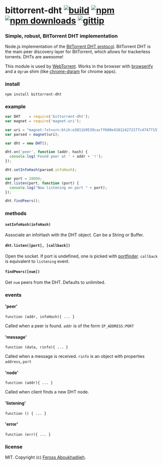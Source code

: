 # bittorrent-dht [![build](https://img.shields.io/travis/feross/bittorrent-dht.svg)](https://travis-ci.org/feross/bittorrent-dht) [![npm](https://img.shields.io/npm/v/bittorrent-dht.svg)](https://npmjs.org/package/bittorrent-dht) [![npm downloads](https://img.shields.io/npm/dm/bittorrent-dht.svg)](https://npmjs.org/package/bittorrent-dht) [![gittip](https://img.shields.io/gittip/feross.svg)](https://www.gittip.com/feross/)

### Simple, robust, BitTorrent DHT implementation

Node.js implementation of the [BitTorrent DHT protocol](http://www.bittorrent.org/beps/bep_0005.html). BitTorrent DHT is the main peer discovery layer for BitTorrent, which allows for trackerless torrents. DHTs are awesome!

This module is used by [WebTorrent](https://github.com/feross/WebTorrent). Works in the browser with [browserify](http://browserify.org/) and a `dgram` shim (like [chrome-dgram](https://github.com/feross/chrome-dgram) for chrome apps).

### install

```
npm install bittorrent-dht
```

### example

```javascript
var DHT    = require('bittorrent-dht');
var magnet = require('magnet-uri');

var uri = "magnet:?xt=urn:btih:e3811b9539cacff680e418124272177c47477157&dn=Ubuntu+13.10+Desktop+Live+ISO+amd64";
var parsed = magnet(uri);

var dht = new DHT();

dht.on('peer', function (addr, hash) {
  console.log('Found peer at ' + addr + '!');
});

dht.setInfoHash(parsed.infoHash);

var port = 20000;
dht.listen(port, function (port) {
  console.log("Now listening on port " + port);
});

dht.findPeers();
```



### methods

#### `setInfoHash(infoHash)`

Associate an infoHash with the DHT object. Can be a String or Buffer.


#### `dht.listen([port], [callback])`

Open the socket. If port is undefined, one is picked with [portfinder](https://github.com/indexzero/node-portfinder).
`callback` is equivalent to `listening` event.


#### `findPeers([num])`

Get `num` peers from the DHT. Defaults to unlimited.



### events

#### 'peer'

    function (addr, infoHash){ ... }

Called when a peer is found. `addr` is of the form `IP_ADDRESS:PORT`


#### 'message'

    function (data, rinfo){ ... }

Called when a message is received. `rinfo` is an object with properties `address`, `port`


#### 'node'

    function (addr){ ... }

Called when client finds a new DHT node.

#### 'listening'

    function () { ... }


#### 'error'

    function (err){ ... }

### license

MIT. Copyright (c) [Feross Aboukhadijeh](http://feross.org).
